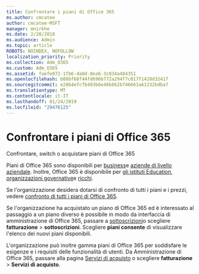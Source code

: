 ```yaml
---
title: Confrontare i piani di Office 365
ms.author: cmcatee
author: cmcatee-MSFT
manager: mnirkhe
ms.date: 2/28/2018
ms.audience: Admin
ms.topic: article
ROBOTS: NOINDEX, NOFOLLOW
localization_priority: Priority
ms.collection: Adm_O365
ms.custom: Adm_O365
ms.assetid: faefe872-1fb6-4a0d-8ea6-3c034a484351
ms.openlocfilehash: b08bf68f44fd696b772a294f7c017f1428d3241f
ms.sourcegitcommit: e2864efcfb493b6e46b662b746661a61232bdba7
ms.translationtype: MT
ms.contentlocale: it-IT
ms.lasthandoff: 01/24/2019
ms.locfileid: "29476125"
---
```

# <a name="compare-office-365-plans"></a>Confrontare i piani di Office 365

Confrontare, switch o acquistare piani di Office 365
  
Piani di Office 365 sono disponibili per [business](https://products.office.com/en-us/compare-all-microsoft-office-products?tab=2)e [aziende di livello aziendale](https://products.office.com/en-us/business/compare-more-office-365-for-business-plans). Inoltre, Office 365 è disponibile per [gli istituti Education](https://products.office.com/en-us/academic/compare-office-365-education-plans), [organizzazioni governative](https://products.office.com/en-us/government/compare-office-365-government-plans)e [ricchi](https://products.office.com/en-us/nonprofit/office-365-nonprofit-plans-and-pricing?tab=1).
  
Se l'organizzazione desidera dotarsi di confronto di tutti i piani e i prezzi, vedere [confronto di tutti i piani di Office 365](https://products.office.com/en-us/business/compare-more-office-365-for-business-plans).
  
Se l'organizzazione ha acquistato un piano di Office 365 ed è interessato al passaggio a un piano diverso è possibile in modo da interfaccia di amministrazione di Office 365, passare a [sottoscrizioni](https://go.microsoft.com/fwlink/p/?linkid=842054)o scegliere **fatturazione** \> **sottoscrizioni**. Scegliere **piani consente** di visualizzare l'elenco dei nuovi piani disponibili. 
  
L'organizzazione può inoltre gamma piani di Office 365 per soddisfare le esigenze e i requisiti delle funzionalità di utenti. Da Amministrazione di Office 365, passare alla pagina [Servizi di acquisto](https://go.microsoft.com/fwlink/p/?linkid=868433) o scegliere **fatturazione** \> **Servizi di acquisto**.
  

